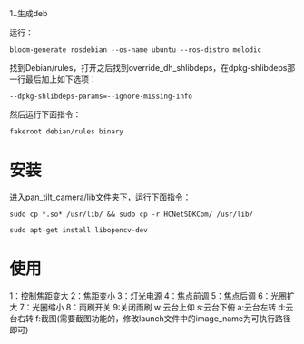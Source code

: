 1..生成deb

运行：
```
bloom-generate rosdebian --os-name ubuntu --ros-distro melodic
```
找到Debian/rules，打开之后找到override_dh_shlibdeps，在dpkg-shlibdeps那一行最后加上如下选项：
```
--dpkg-shlibdeps-params=--ignore-missing-info
```
然后运行下面指令：
```
fakeroot debian/rules binary
```

# 安装
进入pan_tilt_camera/lib文件夹下，运行下面指令：
```
sudo cp *.so* /usr/lib/ && sudo cp -r HCNetSDKCom/ /usr/lib/

sudo apt-get install libopencv-dev
```

# 使用
1：控制焦距变大
2：焦距变小
3：灯光电源
4：焦点前调
5：焦点后调
6：光圈扩大
7：光圈缩小
8：雨刷开关
9:关闭雨刷
w:云台上仰
s:云台下俯
a:云台左转
d:云台右转
f:截图(需要截图功能的，修改launch文件中的image_name为可执行路径即可)




